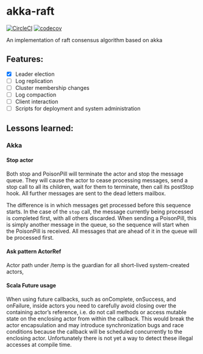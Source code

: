 # akka-raft
[![CircleCI](https://circleci.com/gh/invkrh/akka-raft.svg?style=svg)](https://circleci.com/gh/invkrh/akka-raft)
[![codecov](https://codecov.io/gh/invkrh/akka-raft/branch/master/graph/badge.svg?token=nH0SP8GvXq)](https://codecov.io/gh/invkrh/akka-raft)

An implementation of raft consensus algorithm based on akka

## Features:
* [x] Leader election
* [ ] Log replication
* [ ] Cluster membership changes
* [ ] Log compaction
* [ ] Client interaction
* [ ] Scripts for deployment and system administration

## Lessons learned:

### Akka
#### Stop actor
Both stop and PoisonPill will terminate the actor and stop the message queue.
They will cause the actor to cease processing messages, send a stop call to all
its children, wait for them to terminate, then call its postStop hook.
All further messages are sent to the dead letters mailbox.

The difference is in which messages get processed before this sequence starts.
In the case of the `stop` call, the message currently being processed is completed first,
with all others discarded. When sending a PoisonPill, this is simply another message
in the queue, so the sequence will start when the PoisonPill is received.
All messages that are ahead of it in the queue will be processed first.

#### Ask pattern ActorRef
Actor path under /temp is the guardian for all short-lived system-created actors,

#### Scala Future usage
When using future callbacks, such as onComplete, onSuccess, and onFailure, inside actors you
need to carefully avoid closing over the containing actor’s reference, i.e. do not call
methods or access mutable state on the enclosing actor from within the callback. This would
break the actor encapsulation and may introduce synchronization bugs and race conditions
because the callback will be scheduled concurrently to the enclosing actor. Unfortunately
there is not yet a way to detect these illegal accesses at compile time.
